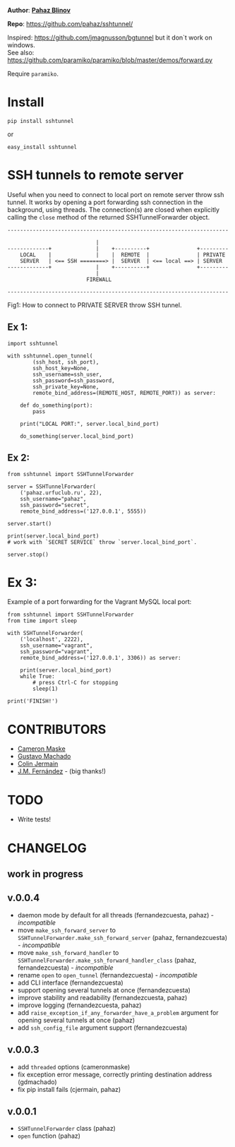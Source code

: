 **Author**: **[Pahaz Blinov](https://github.com/pahaz)**

**Repo**: https://github.com/pahaz/sshtunnel/


Inspired: https://github.com/jmagnusson/bgtunnel but it don`t work on windows.  
See also: https://github.com/paramiko/paramiko/blob/master/demos/forward.py

Require `paramiko`.

# Install #

    pip install sshtunnel

or

    easy_install sshtunnel

# SSH tunnels to remote server #

Useful when you need to connect to local port on remote server throw ssh
tunnel. It works by opening a port forwarding ssh connection in the
background, using threads. The connection(s) are closed when explicitly
calling the `close` method of the returned SSHTunnelForwarder object.

    ----------------------------------------------------------------------

                                |
    -------------+              |    +----------+               +---------
        LOCAL    |              |    |  REMOTE  |               | PRIVATE
        SERVER   | <== SSH ========> |  SERVER  | <== local ==> | SERVER
    -------------+              |    +----------+               +---------
                                |
                             FIREWALL

    ----------------------------------------------------------------------

Fig1: How to connect to PRIVATE SERVER throw SSH tunnel.


## Ex 1: ##

    import sshtunnel

    with sshtunnel.open_tunnel(
            (ssh_host, ssh_port),
            ssh_host_key=None,
            ssh_username=ssh_user,
            ssh_password=ssh_password,
            ssh_private_key=None,
            remote_bind_address=(REMOTE_HOST, REMOTE_PORT)) as server:

        def do_something(port):
            pass

        print("LOCAL PORT:", server.local_bind_port)

        do_something(server.local_bind_port)

## Ex 2: ##

    from sshtunnel import SSHTunnelForwarder

    server = SSHTunnelForwarder(
        ('pahaz.urfuclub.ru', 22),
        ssh_username="pahaz",
        ssh_password="secret",
        remote_bind_address=('127.0.0.1', 5555))

    server.start()

    print(server.local_bind_port)
    # work with `SECRET SERVICE` throw `server.local_bind_port`.

    server.stop()

# Ex 3: ##
Example of a port forwarding for the Vagrant MySQL local port:

    from sshtunnel import SSHTunnelForwarder
    from time import sleep

    with SSHTunnelForwarder(
        ('localhost', 2222),
        ssh_username="vagrant",
        ssh_password="vagrant",
        remote_bind_address=('127.0.0.1', 3306)) as server:

        print(server.local_bind_port)
        while True:
            # press Ctrl-C for stopping
            sleep(1)

    print('FINISH!')

# CONTRIBUTORS #

 - [Cameron Maske](https://github.com/cameronmaske)
 - [Gustavo Machado](https://github.com/gdmachado)
 - [Colin Jermain](https://github.com/cjermain)
 - [J.M. Fernández](https://github.com/fernandezcuesta) - (big thanks!)

# TODO #

 - Write tests!
 
# CHANGELOG #

## work in progress ##

## v.0.0.4 ##
 - daemon mode by default for all threads (fernandezcuesta, pahaz) - *incompatible*
 - move `make_ssh_forward_server` to `SSHTunnelForwarder.make_ssh_forward_server` (pahaz, fernandezcuesta) - *incompatible*
 - move `make_ssh_forward_handler` to `SSHTunnelForwarder.make_ssh_forward_handler_class` (pahaz, fernandezcuesta) - *incompatible*
 - rename `open` to `open_tunnel` (fernandezcuesta) - *incompatible*
 - add CLI interface (fernandezcuesta)
 - support opening several tunnels at once (fernandezcuesta)
 - improve stability and readability (fernandezcuesta, pahaz)
 - improve logging (fernandezcuesta, pahaz)
 - add `raise_exception_if_any_forwarder_have_a_problem` argument for opening several tunnels at once (pahaz)
 - add `ssh_config_file` argument support (fernandezcuesta)

## v.0.0.3 ##
 - add `threaded` options (cameronmaske)
 - fix exception error message, correctly printing destination address (gdmachado)
 - fix pip install fails (cjermain, pahaz)

## v.0.0.1 ##
 - `SSHTunnelForwarder` class (pahaz)
 - `open` function (pahaz)

